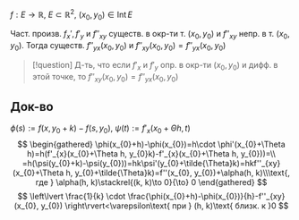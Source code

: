 $f: E\to \mathbb{R},\ E\subset \mathbb{R}^{2}$, $(x_{0}, y_{0})\in \mathrm{Int}\,E$

Част. произв. $f_{x}', f'_{y}$ и $f''_{xy}$ существ. в окр-ти т. $(x_{0}, y_{0})$ и $f''_{xy}$ непр. в т. $(x_{0}, y_{0})$. Тогда существ. $f''_{yx}(x_{0}, y_{0})$ и $f''_{xy}(x_{0}, y_{0})=f''_{yx}(x_{0}, y_{0})$

>[!question] Д-ть, что если $f'_{x}$ и $f'_{y}$ опр. в окр-ти $(x_{0}, y_{0})$ и дифф. в этой точке, то $f''_{xy}(x_{0}, y_{0})=f''_{yx}(x_{0}, y_{0})$
## Док-во

$\phi(s):=f(x, y_{0}+k)-f(s, y_{0}),\ \psi(t):=f'_{x}(x_{0}+\Theta h, t)$
$$
\begin{gathered}
\phi(x_{0}+h)-\phi(x_{0})=h\cdot \phi'(x_{0}+\Theta h)=h(f'_{x}(x_{0}+\Theta h, y_{0}k)-f'_{x}(x_{0}+\Theta h, y_{0}))=\\
=h(\psi(y_{0}+k)-\psi(y_{0}))=hk\psi'(y_{0}+\tilde{\Theta}k)=hkf''_{xy}(x_{0}+\Theta h, y_{0}+\tilde{\Theta}k)=f''(x_{0}, y_{0})+\alpha(h, k)\\\text{, где } \alpha(h, k)\stackrel{(k, k)\to 0}{\to} 0
\end{gathered}
$$
$$
\left\lvert  \frac{1}{k} \cdot \frac{\phi(x_{0}+h)-\phi(x_{0})}{h}-f''_{xy}(x_{0}, y_{0})  \right\rvert<\varepsilon\text{ при } (h, k)\text{ близк. к }0 
$$